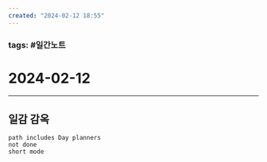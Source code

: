 ```yaml
---
created: "2024-02-12 18:55"
---
```


### tags: #일간노트
  
# 2024-02-12 
  
---  
## 일감 감옥  
```tasks  
path includes Day planners
not done  
short mode  
```